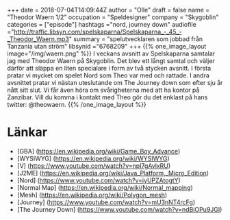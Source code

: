 +++
date = 2018-07-04T14:09:44Z
author = "Olle"
draft = false
name = "Theodor Waern 1/2"
occupation = "Speldesigner"
company = "Skygoblin"
categories = ["episode"]
hashtags ="nord, journey down"
audiofile ="http://traffic.libsyn.com/spelskaparna/Spelskaparna_-_45_-_Theodor_Waern.mp3"
summary = "spelutvecklaren som jobbad från Tanzania utan ström"
libsynid ="6768209"
+++
{{% one_image_layout image="/img/waern.png" %}}
I veckans avsnitt av Spelskaparna samtalar jag med Theodor Waern på Skygoblin. Det blev ett långt samtal och väljer därför att släppa en liten specialare i form av två stycken avsnitt. I första pratar vi mycket om spelet Nord som Theo var med och rattade. I andra avsnittet pratar vi nästan uteslutande om The Journey down som efter sju år nått sitt slut. Vi får även höra om svårigheterna med att ha kontor på Zanzibar. Vill du komma i kontakt med Theo gör du det enklast på hans twitter: @theowaern.
{{% /one_image_layout %}}

# Länkar
* [GBA] (https://en.wikipedia.org/wiki/Game_Boy_Advance)
* [WYSIWYG] (https://en.wikipedia.org/wiki/WYSIWYG)
* [V] (https://www.youtube.com/watch?v=npI7gAvlxRU)
* [J2ME] (https://en.wikipedia.org/wiki/Java_Platform,_Micro_Edition)
* [Nord] (https://www.youtube.com/watch?v=iyUPZAtogtY)
* [Normal Map] (https://en.wikipedia.org/wiki/Normal_mapping)
* [Mesh] (https://en.wikipedia.org/wiki/Polygon_mesh)
* [Journey] (https://www.youtube.com/watch?v=mU3nNT4rcFg)
* [The Journey Down] (https://www.youtube.com/watch?v=ndBiOPu9JGI)
